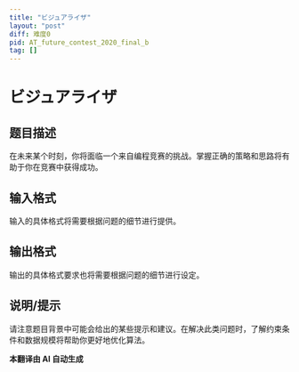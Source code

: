 ```yaml
---
title: "ビジュアライザ"
layout: "post"
diff: 难度0
pid: AT_future_contest_2020_final_b
tag: []
---
```


# ビジュアライザ

## 题目描述

在未来某个时刻，你将面临一个来自编程竞赛的挑战。掌握正确的策略和思路将有助于你在竞赛中获得成功。

## 输入格式

输入的具体格式将需要根据问题的细节进行提供。

## 输出格式

输出的具体格式要求也将需要根据问题的细节进行设定。

## 说明/提示

请注意题目背景中可能会给出的某些提示和建议。在解决此类问题时，了解约束条件和数据规模将帮助你更好地优化算法。

 **本翻译由 AI 自动生成**

